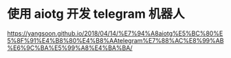 # 使用 aiotg 开发 telegram 机器人

<!--
ID: 4903aac9-411a-4f33-8de8-a92302ef85c9
Status: draft
Date: 2018-06-22T06:16:00
Modified: 2020-05-16T11:11:12
wp_id: 372
-->

https://yangsoon.github.io/2018/04/14/%E7%94%A8aiotg%E5%BC%80%E5%8F%91%E4%B8%80%E4%B8%AAtelegram%E7%88%AC%E8%99%AB%E6%9C%BA%E5%99%A8%E4%BA%BA/